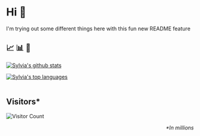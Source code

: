 # Hi 👋

I'm trying out some different things here with this fun new README feature

## 📈 📊 🔬

<p><a href="https://github.com/anuraghazra/github-readme-stats"><img src="https://github-readme-stats.vercel.app/api?username=sylviapap&show_icons=true&theme=cobalt&include_all_commits=true&count_private=true" alt="Sylvia's github stats"/></a></p>
<p>
<a href="https://github.com/anuraghazra/convoychat"><img src="https://github-readme-stats.vercel.app/api/top-langs/?username=sylviapap&layout=compact&theme=buefy" alt="Sylvia's top languages"/></a><br><br /></p>

## Visitors*
![Visitor Count](https://profile-counter.glitch.me/sylviapap/count.svg)

*<p align="right">&#42;In millions</p>*
